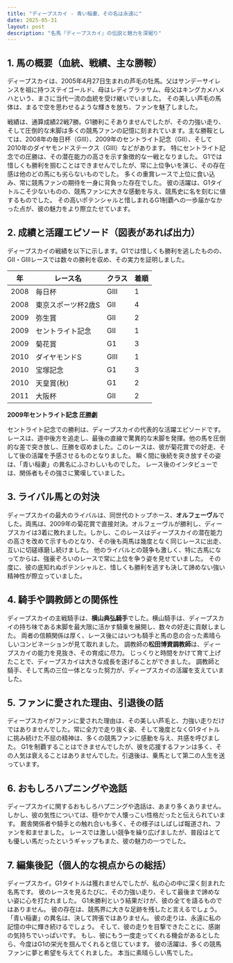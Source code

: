 ```yaml
---
title: "ディープスカイ - 青い稲妻、その名は永遠に"
date: 2025-05-31
layout: post
description: "名馬『ディープスカイ』の伝説と魅力を深堀り"
---
```


## 1. 馬の概要（血統、戦績、主な勝鞍）

ディープスカイは、2005年4月27日生まれの芦毛の牡馬。父はサンデーサイレンスを祖に持つステイゴールド、母はレディブラッサム、母父はキングカメハメハという、まさに当代一流の血統を受け継いでいました。  その美しい芦毛の馬体は、まるで空を思わせるような輝きを放ち、ファンを魅了しました。

戦績は、通算成績22戦7勝。G1勝利こそありませんでしたが、その力強い走り、そして圧倒的な末脚は多くの競馬ファンの記憶に刻まれています。主な勝鞍としては、2008年の毎日杯（GIII）、2009年のセントライト記念（GII）、そして2010年のダイヤモンドステークス（GIII）などがあります。  特にセントライト記念での圧勝は、その潜在能力の高さを示す象徴的な一戦となりました。  G1では惜しくも勝利を掴むことはできませんでしたが、常に上位争いを演じ、その存在感は他のどの馬にも劣らないものでした。  多くの重賞レースで上位に食い込み、常に競馬ファンの期待を一身に背負った存在でした。  彼の活躍は、G1タイトルこそ少ないものの、競馬ファンに大きな感動を与え、競馬史に名を刻むに値するものでした。  その高いポテンシャルと惜しまれるG1制覇への一歩届かなかった点が、彼の魅力をより際立たせています。


## 2. 成績と活躍エピソード（図表があれば出力）

ディープスカイの戦績を以下に示します。G1では惜しくも勝利を逃したものの、GII・GIIIレースでは数々の勝利を収め、その実力を証明しました。

| 年 | レース名          | クラス | 着順 |
|---|-----------------|-------|-------|
| 2008 | 毎日杯            | GIII  | 1     |
| 2008 | 東京スポーツ杯2歳S | GII   | 4     |
| 2009 | 弥生賞            | GII   | 2     |
| 2009 | セントライト記念  | GII   | 1     |
| 2009 | 菊花賞            | G1    | 3     |
| 2010 | ダイヤモンドS      | GIII  | 1     |
| 2010 | 宝塚記念          | G1    | 3     |
| 2010 | 天皇賞(秋)        | G1    | 2     |
| 2011 | 大阪杯            | GII   | 2     |


**2009年セントライト記念 圧勝劇**

セントライト記念での勝利は、ディープスカイの代表的な活躍エピソードです。レースは、道中後方を追走し、最後の直線で驚異的な末脚を発揮。他の馬を圧倒的な差で突き放し、圧勝を収めました。このレースは、彼が菊花賞での好走、そして後の活躍を予感させるものとなりました。  瞬く間に後続を突き放すその姿は、「青い稲妻」の異名にふさわしいものでした。  レース後のインタビューでは、関係者もその強さに驚嘆していました。


## 3. ライバル馬との対決

ディープスカイの最大のライバルは、同世代のトップホース、**オルフェーヴル**でした。両馬は、2009年の菊花賞で直接対決。オルフェーヴルが勝利し、ディープスカイは3着に敗れました。しかし、このレースはディープスカイの潜在能力の高さを改めて示すものとなり、その後も両馬は幾度となく同じレースに出走、互いに切磋琢磨し続けました。  他のライバルとの競争も激しく、特に古馬になってからは、強豪ぞろいのレースで常に上位を争う姿を見せていました。  その度に、彼の底知れぬポテンシャルと、惜しくも勝利を逃すも決して諦めない強い精神性が際立っていました。


## 4. 騎手や調教師との関係性

ディープスカイの主戦騎手は、**横山典弘騎手**でした。横山騎手は、ディープスカイの持ち味である末脚を最大限に活かす騎乗を展開し、数々の好走に貢献しました。  両者の信頼関係は厚く、レース後にはいつも騎手と馬の息の合った素晴らしいコンビネーションが見て取れました。  調教師の**松田博資調教師**は、ディープスカイの能力を見抜き、その育成に尽力。  じっくりと時間をかけて育て上げたことで、ディープスカイは大きな成長を遂げることができました。  調教師と騎手、そして馬の三位一体となった努力が、ディープスカイの活躍を支えていました。


## 5. ファンに愛された理由、引退後の話

ディープスカイがファンに愛された理由は、その美しい芦毛と、力強い走りだけではありませんでした。常に全力で走り抜く姿、そして幾度となくG1タイトルに挑み続けた不屈の精神は、多くの競馬ファンに感動を与え、共感を呼びました。 G1を制覇することはできませんでしたが、彼を応援するファンは多く、その人気は衰えることはありませんでした。引退後は、乗馬として第二の人生を送っています。


## 6. おもしろハプニングや逸話

ディープスカイに関するおもしろハプニングや逸話は、あまり多くありません。しかし、彼の気性については、穏やかで人懐っこい性格だったと伝えられています。  厩舎関係者や騎手との触れ合いも多く、その様子はしばしば報道され、ファンを和ませました。  レースでは激しい競争を繰り広げましたが、普段はとても優しい馬だったというギャップもまた、彼の魅力の一つでした。


## 7. 編集後記（個人的な視点からの総括）

ディープスカイ。G1タイトルは獲れませんでしたが、私の心の中に深く刻まれた名馬です。  彼のレースを見るたびに、その力強い走り、そして最後まで諦めない姿に心を打たれました。  G1未勝利という結果だけが、彼の全てを語るものではありません。  彼の存在は、競馬界に大きな足跡を残したと言えるでしょう。  「青い稲妻」の異名は、決して誇張ではありません。  彼の走りは、永遠に私の記憶の中に輝き続けるでしょう。  そして、彼の走りを目撃できたことに、感謝の気持ちでいっぱいです。  もし、彼にもう一度走ってくれる機会があるとしたら、今度はG1の栄光を掴んでくれると信じています。  彼の活躍は、多くの競馬ファンに夢と希望を与えてくれました。  本当に素晴らしい馬でした。
